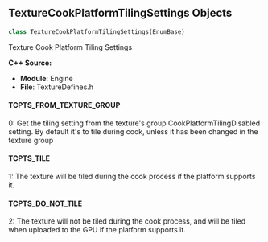 ## TextureCookPlatformTilingSettings Objects

```python
class TextureCookPlatformTilingSettings(EnumBase)
```

Texture Cook Platform Tiling Settings

**C++ Source:**

- **Module**: Engine
- **File**: TextureDefines.h

<a id="unreal.TextureCookPlatformTilingSettings.TCPTS_FROM_TEXTURE_GROUP"></a>

#### TCPTS_FROM_TEXTURE_GROUP

0: Get the tiling setting from the texture's group CookPlatformTilingDisabled setting. By default it's to tile during cook, unless it has been changed in the texture group

<a id="unreal.TextureCookPlatformTilingSettings.TCPTS_TILE"></a>

#### TCPTS_TILE

1: The texture will be tiled during the cook process if the platform supports it.

<a id="unreal.TextureCookPlatformTilingSettings.TCPTS_DO_NOT_TILE"></a>

#### TCPTS_DO_NOT_TILE

2: The texture will not be tiled during the cook process, and will be tiled when uploaded to the GPU if the platform supports it.

<a id="unreal.TextureGroup"></a>